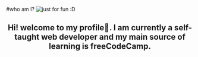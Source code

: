 #who am I? 
<img src="https://github.com/fatemehIr/fatemehIr/assets/141597432/47a26da7-7261-4e9f-b8b9-8eb860a6f303" alt="just for fun :D">
<h2 align="center">Hi! welcome to my profile👋. I am currently a self-taught web developer and my main source of learning is freeCodeCamp.</h2>
